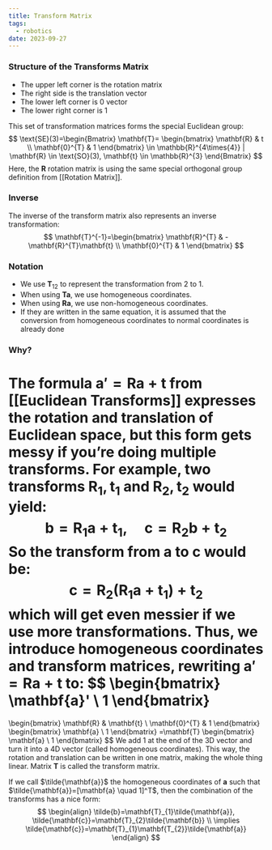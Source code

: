 ```yaml
---
title: Transform Matrix
tags:
  - robotics
date: 2023-09-27
---
```

### Structure of the Transforms Matrix
- The upper left corner is the rotation matrix
- The right side is the translation vector
- The lower left corner is $0$ vector
- The lower right corner is $1$

This set of transformation matrices forms the special Euclidean group:
$$
\text{SE}(3)=\begin{Bmatrix}
\mathbf{T}= \begin{bmatrix}
\mathbf{R} & t \\
\mathbf{0}^{T} & 1
\end{bmatrix}
\in \mathbb{R}^{4\times{4}} | \mathbf{R} \in \text{SO}(3), \mathbf{t} \in \mathbb{R}^{3}
\end{Bmatrix}
$$
Here, the $\mathbf{R}$ rotation matrix is using the same special orthogonal group definition from [[Rotation Matrix]].

### Inverse
The inverse of the transform matrix also represents an inverse transformation:
$$
\mathbf{T}^{-1}=\begin{bmatrix}
\mathbf{R}^{T} & -\mathbf{R}^{T}\mathbf{t} \\
\mathbf{0}^{T} & 1
\end{bmatrix}
$$
### Notation
- We use $\mathbf{T}_{12}$ to represent the transformation from $2$ to $1$.
- When using $\mathbf{Ta}$, we use homogeneous coordinates.
- When using $\mathbf{Ra}$, we use non-homogeneous coordinates. 
- If they are written in the same equation, it is assumed that the conversion from homogeneous coordinates to normal coordinates is already done

### Why?
The formula $\mathbf{a}'=\mathbf{R}\mathbf{a}+\mathbf{t}$ from [[Euclidean Transforms]] expresses the rotation and translation of Euclidean space, but this form gets messy if you’re doing multiple transforms. For example, two transforms $\mathbf{R}_{1}, \mathbf{t}_{1}$ and $\mathbf{R}_{2}, \mathbf{t}_{2}$ would yield:
$$
\mathbf{b}=\mathbf{R}_{1}\mathbf{a}+\mathbf{t}_{1}, \quad \mathbf{c} = \mathbf{R}_{2}\mathbf{b}+\mathbf{t}_{2}
$$
So the transform from $\mathbf{a}$ to $\mathbf{c}$ would be:
$$
\mathbf{c}= \mathbf{R}_{2}(\mathbf{R}_{1}\mathbf{a}+\mathbf{t}_{1})+\mathbf{t}_{2}
$$
which will get even messier if we use more transformations. Thus, we introduce homogeneous coordinates and transform matrices, rewriting $\mathbf{a}'=\mathbf{R}\mathbf{a}+\mathbf{t}$ to:
$$
\begin{bmatrix}
\mathbf{a}' \\
1
\end{bmatrix}
=
\begin{bmatrix}
\mathbf{R} & \mathbf{t} \\
\mathbf{0}^{T} & 1
\end{bmatrix}
\begin{bmatrix}
\mathbf{a} \\
1
\end{bmatrix}
=\mathbf{T}
\begin{bmatrix}
\mathbf{a} \\
1
\end{bmatrix}
$$
We add $1$ at the end of the 3D vector and turn it into a 4D vector (called homogeneous coordinates). This way, the rotation and translation can be written in one matrix, making the whole thing linear. Matrix $\mathbf{T}$ is called the transform matrix.

If we call $\tilde{\mathbf{a}}$ the homogeneous coordinates of $\mathbf{a}$ such that $\tilde{\mathbf{a}}=[\mathbf{a} \quad 1]^T$, then the combination of the transforms has a nice form:
$$
\begin{align}
\tilde{b}=\mathbf{T}_{1}\tilde{\mathbf{a}}, \tilde{\mathbf{c}}=\mathbf{T}_{2}\tilde{\mathbf{b}} \\
\implies  \tilde{\mathbf{c}}=\mathbf{T}_{1}\mathbf{T_{2}}\tilde{\mathbf{a}}
\end{align}
$$